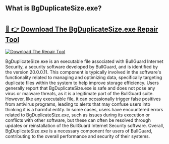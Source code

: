 ## What is BgDuplicateSize.exe? 

# <h2><a href="https://exedetect.com/download.php?BgDuplicateSize.exe">🔗 👉 Download The BgDuplicateSize.exe Repair Tool</a></h2>

[![Download The Repair Tool](https://exedetect.com/download-button.jpg)](https://exedetect.com/download.php?BgDuplicateSize.exe)

BgDuplicateSize.exe is an executable file associated with BullGuard Internet Security, a security software developed by BullGuard, and is identified by the version 20.0.0.11. This component is typically involved in the software's functionality related to managing and optimizing data, specifically targeting duplicate files within the system to help improve storage efficiency. Users generally report that BgDuplicateSize.exe is safe and does not pose any virus or malware threats, as it is a legitimate part of the BullGuard suite. However, like any executable file, it can occasionally trigger false positives from antivirus programs, leading to alerts that may confuse users into thinking it is a harmful entity. In some cases, users have encountered errors related to BgDuplicateSize.exe, such as issues during its execution or conflicts with other software, but these can often be resolved through updates or reinstallation of the BullGuard Internet Security software. Overall, BgDuplicateSize.exe is a necessary component for users of BullGuard, contributing to the overall performance and security of their systems.